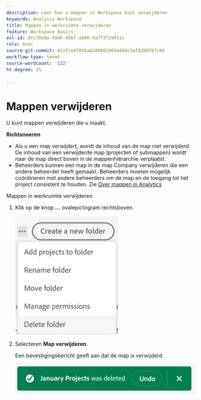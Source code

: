```yaml
---
description: Leer hoe u mappen in Workspace kunt verwijderen
keywords: Analysis Workspace
title: Mappen in werkruimte verwijderen
feature: Workspace Basics
exl-id: dcc78e0e-49d6-40bf-a606-9a7f3f19911c
role: User
source-git-commit: 811fce4f056a6280081901e484c3af8209f87c06
workflow-type: tm+mt
source-wordcount: '122'
ht-degree: 1%

---
```



# Mappen verwijderen

U kunt mappen verwijderen die u maakt.

**Richtsnoeren**

* Als u een map verwijdert, wordt de inhoud van de map niet verwijderd. De inhoud van een verwijderde map (projecten of submappen) wordt naar de map direct boven in de mappenhiërarchie verplaatst.
* Beheerders kunnen een map in de map Company verwijderen die een andere beheerder heeft gemaakt. Beheerders moeten mogelijk coördineren met andere beheerders om de map en de toegang tot het project consistent te houden. Zie [Over mappen in Analytics](/help/analysis-workspace/build-workspace-project/workspace-folders/about-folders.md)

Mappen in werkruimte verwijderen

1. Klik op de knop **...** ovalepictogram rechtsboven.

   ![De opties voor de vervolgkeuzelijst met het pictogram Ovaal.](/help/analysis-workspace/build-workspace-project/assets/select-delete-folder.png)

2. Selecteren **Map verwijderen**.

   Een bevestigingsbericht geeft aan dat de map is verwijderd.

   ![Het bevestigingsgereedschap voor de map Verwijderen.](/help/analysis-workspace/build-workspace-project/assets/deleted-folder.png)

